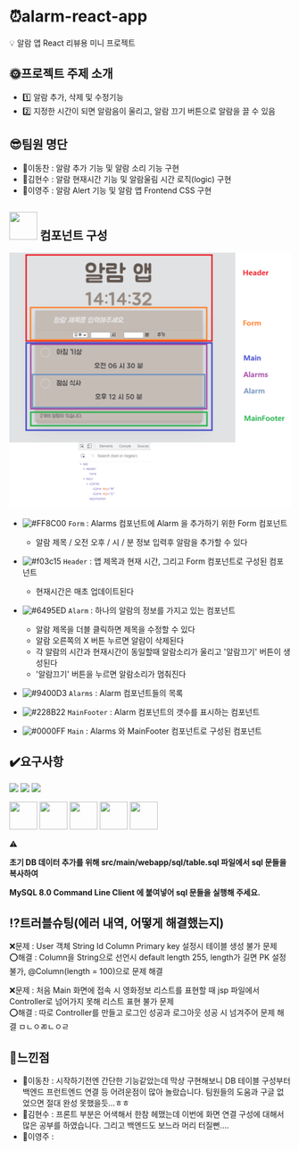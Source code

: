 # :alarm_clock:alarm-react-app
:bulb: 알람 앱 React 리뷰용 미니 프로젝트

## :sun_with_face:프로젝트 주제 소개
- :one: 알람 추가, 삭제 및 수정기능
- :two: 지정한 시간이 되면 알람음이 울리고, 알람 끄기 버튼으로 알람을 끌 수 있음

## :sunglasses:팀원 명단
- :bust_in_silhouette:이동찬 : 알람 추가 기능 및 알람 소리 기능 구현
- :bust_in_silhouette:김현수 : 알람 현재시간 기능 및 알람울림 시간 로직(logic) 구현
- :bust_in_silhouette:이영주 : 알람 Alert 기능 및 알람 앱 Frontend CSS 구현

## <img src="https://icongr.am/devicon/react-original-wordmark.svg?size=128&color=currentColor" width="50" height="50"/> 컴포넌트 구성

![React Component Chart](/public/react_component_chart.png "React Component Chart")

- ![#FF8C00](https://via.placeholder.com/15/FF8C00/FF8C00.png) `Form` : Alarms 컴포넌트에 Alarm 을 추가하기 위한 Form 컴포넌트
  - 알람 제목 / 오전 오후 / 시 / 분 정보 입력후 알람을 추가할 수 있다

- ![#f03c15](https://via.placeholder.com/15/f03c15/f03c15.png) `Header` : 앱 제목과 현재 시간, 그리고 Form 컴포넌트로 구성된 컴포넌트
  - 현재시간은 매초 업데이트된다

- ![#6495ED](https://via.placeholder.com/15/6495ED/6495ED.png) `Alarm` : 하나의 알람의 정보를 가지고 있는 컴포넌트
  - 알람 제목을 더블 클릭하면 제목을 수정할 수 있다
  - 알람 오른쪽의 X 버튼 누르면 알람이 삭제된다
  - 각 알람의 시간과 현재시간이 동일할때 알람소리가 울리고 '알람끄기' 버튼이 생성된다
  - '알람끄기' 버튼을 누르면 알람소리가 멈춰진다

- ![#9400D3](https://via.placeholder.com/15/9400D3/9400D3.png) `Alarms` : Alarm 컴포넌트들의 목록

- ![#228B22](https://via.placeholder.com/15/228B22/228B22.png) `MainFooter` : Alarm 컴포넌트의 갯수를 표시하는 컴포넌트

- ![#0000FF](https://via.placeholder.com/15/0000FF/0000FF.png) `Main` : Alarms 와 MainFooter 컴포넌트로 구성된 컴포넌트

## :heavy_check_mark:요구사항
<p>
<img src="https://img.shields.io/badge/Spring-6DB33F?style=for-the-badge&logo=spring&logoColor=white"/>
<img src="https://img.shields.io/badge/MySQL-005C84?style=for-the-badge&logo=mysql&logoColor=white"/>
<img src="https://img.shields.io/badge/Zoom-2D8CFF?style=for-the-badge&logo=zoom&logoColor=white"/>
</p>
<p>
<img src="https://cdn.jsdelivr.net/gh/devicons/devicon/icons/html5/html5-original.svg" width="50" height="50" />
<img src="https://cdn.jsdelivr.net/gh/devicons/devicon/icons/css3/css3-original.svg" width="50" height="50" />
<img src="https://cdn.jsdelivr.net/gh/devicons/devicon/icons/apache/apache-original-wordmark.svg" width="50" height="50" />
<img src="https://cdn.jsdelivr.net/gh/devicons/devicon/icons/tomcat/tomcat-original.svg" width="50" height="50" />
<img src="https://cdn.jsdelivr.net/gh/devicons/devicon/icons/github/github-original.svg" width="50" height="50" />
</p>

:warning: 

**초기 DB 데이터 추가를 위해 src/main/webapp/sql/table.sql 파일에서 sql 문들을 복사하여**

**MySQL 8.0 Command Line Client 에 붙여넣어 sql 문들을 실행해 주세요.**


## :interrobang:트러블슈팅(에러 내역, 어떻게 해결했는지)
:x:문제 : User 객체 String Id Column Primary key 설정시 테이블 생성 불가 문제<br>
:o:해결 : Column을 String으로 선언시 default length 255, length가 길면 PK 설정 불가, @Column(length = 100)으로 문제 해결

:x:문제 : 처음 Main 화면에 접속 시 영화정보 리스트를 표현할 때 jsp 파일에서 Controller로 넘어가지 못해 리스트 표현 불가 문제<br>
:o:해결 : 따로 Controller를 만들고 로그인 성공과 로그아웃 성공 시 넘겨주어 문제 해결
ㅁㄴㅇㄻㄴㅇㄹ

## :rainbow:느낀점
- :bust_in_silhouette:이동찬 : 시작하기전엔 간단한 기능같았는데 막상 구현해보니 DB 테이블 구성부터 백엔드 프런트엔드 연결 등 어려운점이 많아 놀랐습니다. 팀원들의 도움과 구글 없었으면 절대 완성 못했을듯...ㅎㅎ
- :bust_in_silhouette:김현수 : 프론트 부분은 어색해서 한참 헤맸는데 이번에 화면 연결 구성에 대해서 많은 공부를 하였습니다. 그리고 백엔드도 보느라 머리 터질뻔....
- :bust_in_silhouette:이영주 : 

